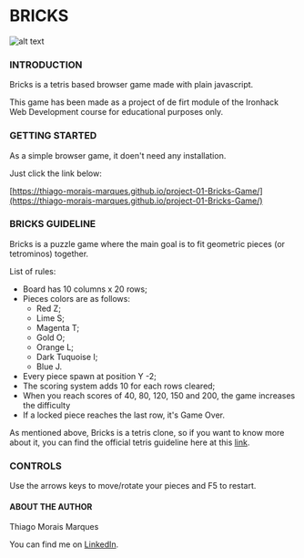 # BRICKS
![alt text](https://github.com/THGMMX/project-01-Bricks-Game/blob/main/assets/bricks%20logo.png)

### INTRODUCTION
Bricks is a tetris based browser game made with plain javascript.

This game has been made as a project of de firt module of the Ironhack Web Development course for educational purposes only.


### GETTING STARTED
As a simple browser game, it doen't need any installation. 

Just click the link below:
 
[https://thiago-morais-marques.github.io/project-01-Bricks-Game/](https://thiago-morais-marques.github.io/project-01-Bricks-Game/)

### BRICKS GUIDELINE
Bricks is a puzzle game where the main goal is to fit geometric pieces (or tetrominos) together.

List of rules:

* Board has 10 columns x 20 rows;
* Pieces colors are as follows:
	* Red Z;
	* Lime S;
	* Magenta T;
	* Gold O;
	* Orange L;
	* Dark Tuquoise I;
	* Blue J.
* Every piece spawn at position Y -2;
* The scoring system adds 10 for each rows cleared;
* When you reach scores of 40, 80, 120, 150 and 200, the game increases the difficulty
* If a locked piece reaches the last row, it's Game Over.

As mentioned above, Bricks is a tetris clone, so if you want to know more about it, you can find the official tetris guideline here at this [link](https://www.dropbox.com/s/g55gwls0h2muqzn/tetris%20guideline%20docs%202009.zip?dl=0&file_subpath=%2F2009+Tetris+Design+Guideline.pdf).

### CONTROLS
Use the arrows keys to move/rotate your pieces and F5 to restart. 

#### ABOUT THE AUTHOR
Thiago Morais Marques

You can find me on [LinkedIn](https://www.linkedin.com/in/thiago-morais-marques). 
